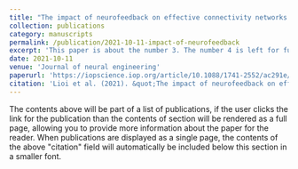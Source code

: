 ```yaml
---
title: "The impact of neurofeedback on effective connectivity networks in chronic stroke patients: an exploratory study"
collection: publications
category: manuscripts
permalink: /publication/2021-10-11-impact-of-neurofeedback
excerpt: 'This paper is about the number 3. The number 4 is left for future work.'
date: 2021-10-11
venue: 'Journal of neural engineering'
paperurl: 'https://iopscience.iop.org/article/10.1088/1741-2552/ac291e/pdf'
citation: 'Lioi et al. (2021). &quot;The impact of neurofeedback on effective connectivity networks in chronic stroke patients: an exploratory study.&quot; <i>Journal of neural engineering</i>. 5(18).'
---
```


The contents above will be part of a list of publications, if the user clicks the link for the publication than the contents of section will be rendered as a full page, allowing you to provide more information about the paper for the reader. When publications are displayed as a single page, the contents of the above "citation" field will automatically be included below this section in a smaller font.